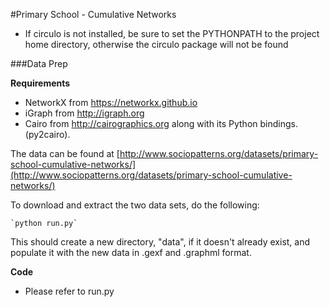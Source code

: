 
#Primary School - Cumulative Networks

- If circulo is not installed, be sure to set the PYTHONPATH to the project home directory, otherwise the circulo package will not be found

###Data Prep

__Requirements__

- NetworkX from https://networkx.github.io
- iGraph from http://igraph.org
- Cairo from http://cairographics.org along with its Python bindings. (py2cairo).


The data can be found at [http://www.sociopatterns.org/datasets/primary-school-cumulative-networks/](http://www.sociopatterns.org/datasets/primary-school-cumulative-networks/)


To download and extract the two data sets, do the following:

	`python run.py`
	
This should create a new directory, "data", if it doesn't already exist, and populate it with the new data in .gexf and .graphml format.
	

__Code__

- Please refer to run.py

